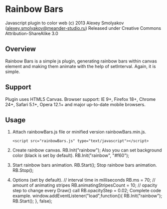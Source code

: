 # Rainbow Bars

Javascript plugin to color web (c) 2013 Alexey Smolyakov (alexey.smolyakov@meander-studio.ru)
Released under Creative Commons Attribution-ShareAlike 3.0

## Overview
Rainbow Bars is a simple js plugin, generating rainbow bars within canvas element and making them animate with the help of setInterval. Again, it is simple.

## Support
Plugin uses HTML5 Canvas. Browser support: IE 9+, Firefox 18+, Chrome 24+, Safari 5.1+, Opera 12.1+ and major up-to-date mobile browsers.

## Usage
1. Attach rainbowBars.js file or minified version rainbowBars.min.js.

     `<script src="rainbowBars.js" type="text/javascript"></script>`

2. Create rainbow canvas.
     RB.Init("rainbow");
   Also you can set background color (black is set by default).
     RB.Init("rainbow", "#f60");
3. Start rainbow bars animation.
     RB.Start();
   Stop rainbow bars animation.
     RB.Stop();
4. Options (set by default).
     // interval time in milliseconds 
     RB.ms = 70;
     // amount of animating stripes
     RB.animatingStripesCount = 10;
     // opacity step to change every Draw() call
     RB.opacityStep = 0.02;
Complete code example.
window.addEventListener("load",function(){
    RB.Init("rainbow");
    RB.Start();
}, false);
